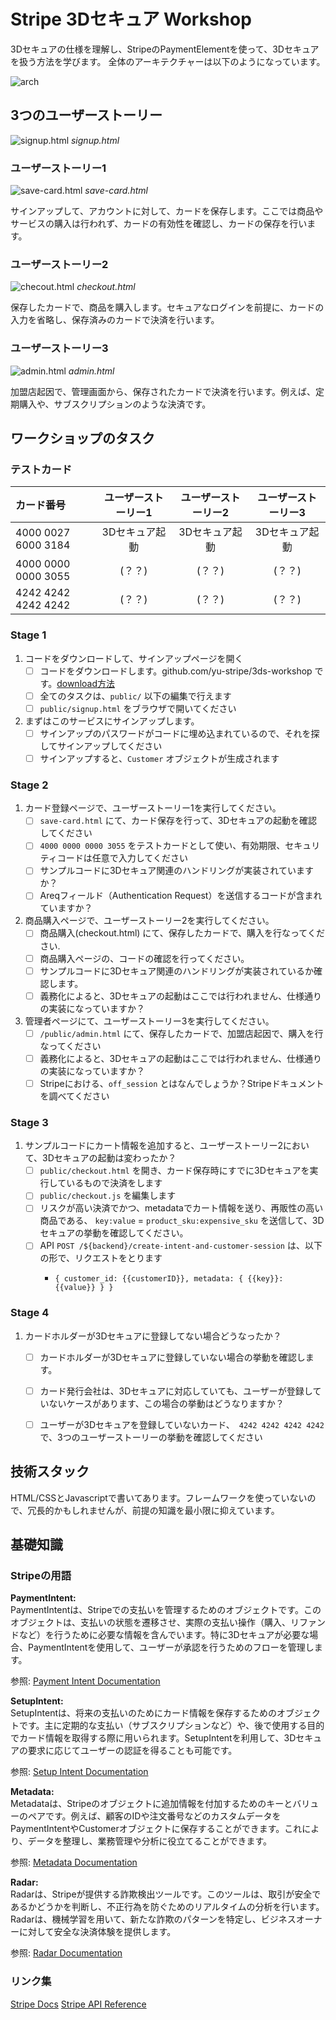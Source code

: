 # Stripe 3Dセキュア Workshop

3Dセキュアの仕様を理解し、StripeのPaymentElementを使って、3Dセキュアを扱う方法を学びます。
全体のアーキテクチャーは以下のようになっています。

![arch](/image/arch.png)

## 3つのユーザーストーリー

![signup.html](/image/signup.html.png) 
_signup.html_

### ユーザーストーリー1

![save-card.html](/image/save-card.html.png) 
_save-card.html_

サインアップして、アカウントに対して、カードを保存します。ここでは商品やサービスの購入は行われず、カードの有効性を確認し、カードの保存を行います。

### ユーザーストーリー2

![checout.html](/image/checkout.html.png) 
_checkout.html_

保存したカードで、商品を購入します。セキュアなログインを前提に、カードの入力を省略し、保存済みのカードで決済を行います。

### ユーザーストーリー3

![admin.html](/image/admin.html.png) 
_admin.html_

加盟店起因で、管理画面から、保存されたカードで決済を行います。例えば、定期購入や、サブスクリプションのような決済です。


## ワークショップのタスク


### テストカード

| カード番号              | ユーザーストーリー1 | ユーザーストーリー2 | ユーザーストーリー3 |
|:-----------------------|:-------------------:|:-------------------:|:-------------------:|
| 4000 0027 6000 3184    | 3Dセキュア起動       | 3Dセキュア起動      | 3Dセキュア起動      |
| 4000 0000 0000 3055    | (？？)               | (？？)              | (？？)              |
| 4242 4242 4242 4242    | (？？)               | (？？)              | (？？)              |



### Stage 1

1. コードをダウンロードして、サインアップページを開く
   - [ ] コードをダウンロードします。github.com/yu-stripe/3ds-workshop です。[download方法](https://docs.github.com/ja/repositories/working-with-files/using-files/downloading-source-code-archives#downloading-source-code-archives-from-the-repository-view)
   - [ ] 全てのタスクは、`public/` 以下の編集で行えます
   - [ ] `public/signup.html` をブラウザで開いてください

2. まずはこのサービスにサインアップします。  
   - [ ] サインアップのパスワードがコードに埋め込まれているので、それを探してサインアップしてください
   - [ ] サインアップすると、`Customer` オブジェクトが生成されます

### Stage 2

1. カード登録ページで、ユーザーストーリー1を実行してください。
   - [ ] `save-card.html` にて、カード保存を行って、3Dセキュアの起動を確認してください
   - [ ] `4000 0000 0000 3055` をテストカードとして使い、有効期限、セキュリティコードは任意で入力してください
   - [ ] サンプルコードに3Dセキュア関連のハンドリングが実装されていますか？
   - [ ] Areqフィールド（Authentication Request）を送信するコードが含まれていますか？

2. 商品購入ページで、ユーザーストーリー2を実行してください。
   - [ ] 商品購入(checkout.html) にて、保存したカードで、購入を行なってください.
   - [ ] 商品購入ページの、コードの確認を行ってください。
   - [ ] サンプルコードに3Dセキュア関連のハンドリングが実装されているか確認します。
   - [ ] 義務化によると、3Dセキュアの起動はここでは行われません、仕様通りの実装になっていますか？

3. 管理者ページにて、ユーザーストーリー3を実行してください。
   - [ ] `/public/admin.html` にて、保存したカードで、加盟店起因で、購入を行なってください
   - [ ] 義務化によると、3Dセキュアの起動はここでは行われません、仕様通りの実装になっていますか？
   - [ ] Stripeにおける、`off_session` とはなんでしょうか？Stripeドキュメントを調べてください

### Stage 3

1. サンプルコードにカート情報を追加すると、ユーザーストーリー2において、3Dセキュアの起動は変わったか？
   - [ ] `public/checkout.html` を開き、カード保存時にすでに3Dセキュアを実行しているもので決済をします
   - [ ] `public/checkout.js` を編集します
   - [ ] リスクが高い決済でかつ、metadataでカート情報を送り、再販性の高い商品である、 `key:value` = `product_sku:expensive_sku` を送信して、3Dセキュアの挙動を確認してください。
   - [ ] API `POST /${backend}/create-intent-and-customer-session`  は、以下の形で、リクエストをとります
       - ```
         { customer_id: {{customerID}}, metadata: { {{key}}: {{value}} } }   
         ```

### Stage 4
1. カードホルダーが3Dセキュアに登録してない場合どうなったか？  
   - [ ] カードホルダーが3Dセキュアに登録していない場合の挙動を確認します。
   - [ ] カード発行会社は、3Dセキュアに対応していても、ユーザーが登録していないケースがあります、この場合の挙動はどうなりますか？
   - [ ] ユーザーが3Dセキュアを登録していないカード、　`4242 4242 4242 4242` で、3つのユーザーストーリーの挙動を確認してください



## 技術スタック

HTML/CSSとJavascriptで書いてあります。フレームワークを使っていないので、冗長的かもしれませんが、前提の知識を最小限に抑えています。

## 基礎知識

### Stripeの用語

**PaymentIntent:**  
PaymentIntentは、Stripeでの支払いを管理するためのオブジェクトです。このオブジェクトは、支払いの状態を遷移させ、実際の支払い操作（購入、リファンドなど）を行うために必要な情報を含んでいます。特に3Dセキュアが必要な場合、PaymentIntentを使用して、ユーザーが承認を行うためのフローを管理します。  

参照: [Payment Intent Documentation](https://stripe.com/docs/api/payment_intents)

**SetupIntent:**  
SetupIntentは、将来の支払いのためにカード情報を保存するためのオブジェクトです。主に定期的な支払い（サブスクリプションなど）や、後で使用する目的でカード情報を取得する際に用いられます。SetupIntentを利用して、3Dセキュアの要求に応じてユーザーの認証を得ることも可能です。  

参照: [Setup Intent Documentation](https://stripe.com/docs/api/setup_intents)

**Metadata:**  
Metadataは、Stripeのオブジェクトに追加情報を付加するためのキーとバリューのペアです。例えば、顧客のIDや注文番号などのカスタムデータをPaymentIntentやCustomerオブジェクトに保存することができます。これにより、データを整理し、業務管理や分析に役立てることができます。  

参照: [Metadata Documentation](https://stripe.com/docs/api/metadata)

**Radar:**  
Radarは、Stripeが提供する詐欺検出ツールです。このツールは、取引が安全であるかどうかを判断し、不正行為を防ぐためのリアルタイムの分析を行います。Radarは、機械学習を用いて、新たな詐欺のパターンを特定し、ビジネスオーナーに対して安全な決済体験を提供します。  

参照: [Radar Documentation](https://stripe.com/docs/radar)

### リンク集

[Stripe Docs](https://stripe.com/docs)
[Stripe API Reference](https://stripe.com/docs/api)
